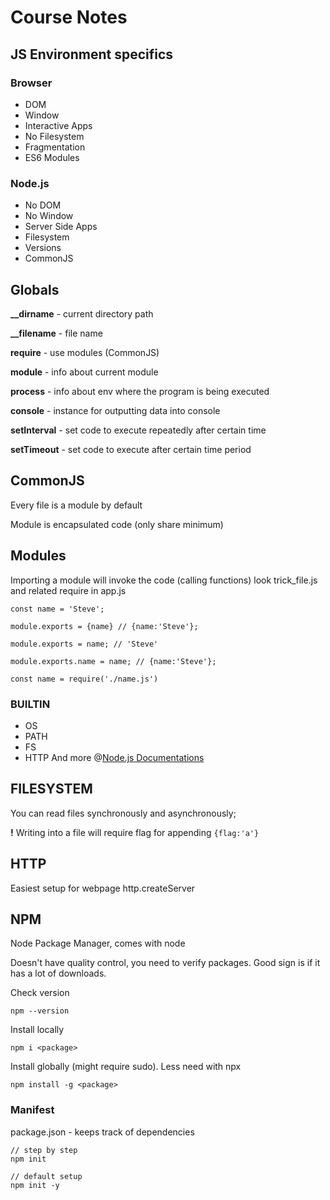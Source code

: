 # Course Notes

## JS Environment specifics

### Browser

* DOM
* Window
* Interactive Apps
* No Filesystem
* Fragmentation
* ES6 Modules

### Node.js

* No DOM
* No Window
* Server Side Apps
* Filesystem
* Versions
* CommonJS

## Globals

**__dirname** - current directory path

**__filename** - file name

**require** - use modules (CommonJS)

**module** - info about current module

**process** - info about env where the program is being executed

**console** - instance for outputting data into console

**setInterval** - set code to execute repeatedly after certain time

**setTimeout** - set code to execute after certain time period

## CommonJS

Every file is a module by default

Module is encapsulated code (only share minimum)

## Modules

Importing a module will invoke the code (calling functions) look trick_file.js and related require in app.js

```
const name = 'Steve';

module.exports = {name} // {name:'Steve'};

module.exports = name; // 'Steve'

module.exports.name = name; // {name:'Steve'};
```

```
const name = require('./name.js')
```

### BUILTIN

* OS
* PATH
* FS
* HTTP And more @[Node.js Documentations](https://nodejs.org/en/docs/)

## FILESYSTEM

You can read files synchronously and asynchronously;

**!** Writing into a file will require flag for appending `{flag:'a'}`

## HTTP

Easiest setup for webpage http.createServer

## NPM

Node Package Manager, comes with node

Doesn't have quality control, you need to verify packages. Good sign is if it has a lot of downloads.

Check version

```
npm --version
```

Install locally

```
npm i <package>
```

Install globally (might require sudo). Less need with npx

```
npm install -g <package>
```

### Manifest
package.json - keeps track of dependencies

```
// step by step 
npm init
```
```
// default setup
npm init -y
```